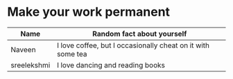 # Make your work permanent

| Name        | Random fact about yourself     |
|-------------|--------|
| Naveen      | I love coffee, but I occasionally cheat on it with some tea |
|sreelekshmi  | I love dancing and reading books
